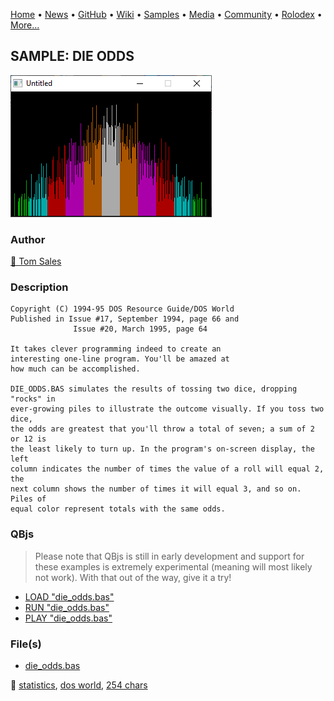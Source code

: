 [Home](https://qb64.com) • [News](../../news.md) • [GitHub](../../github.md) • [Wiki](../../wiki.md) • [Samples](../../samples.md) • [Media](../../media.md) • [Community](../../community.md) • [Rolodex](../../rolodex.md) • [More...](../../more.md)

## SAMPLE: DIE ODDS

![screenshot.png](img/screenshot.png)

### Author

[🐝 Tom Sales](../tom-sales.md) 

### Description

```text
Copyright (C) 1994-95 DOS Resource Guide/DOS World 
Published in Issue #17, September 1994, page 66 and 
              Issue #20, March 1995, page 64 
 
It takes clever programming indeed to create an 
interesting one-line program. You'll be amazed at 
how much can be accomplished. 

DIE_ODDS.BAS simulates the results of tossing two dice, dropping "rocks" in  
ever-growing piles to illustrate the outcome visually. If you toss two dice,  
the odds are greatest that you'll throw a total of seven; a sum of 2 or 12 is  
the least likely to turn up. In the program's on-screen display, the left  
column indicates the number of times the value of a roll will equal 2, the  
next column shows the number of times it will equal 3, and so on. Piles of  
equal color represent totals with the same odds.
```

### QBjs

> Please note that QBjs is still in early development and support for these examples is extremely experimental (meaning will most likely not work). With that out of the way, give it a try!

* [LOAD "die_odds.bas"](https://v6p9d9t4.ssl.hwcdn.net/html/5963335/index.html?src=https://qb64.com/samples/die-odds/src/die_odds.bas)
* [RUN "die_odds.bas"](https://v6p9d9t4.ssl.hwcdn.net/html/5963335/index.html?mode=auto&src=https://qb64.com/samples/die-odds/src/die_odds.bas)
* [PLAY "die_odds.bas"](https://v6p9d9t4.ssl.hwcdn.net/html/5963335/index.html?mode=play&src=https://qb64.com/samples/die-odds/src/die_odds.bas)

### File(s)

* [die_odds.bas](src/die_odds.bas)

🔗 [statistics](../statistics.md), [dos world](../dos-world.md), [254 chars](../254-chars.md)
